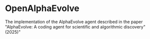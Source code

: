 # OpenAlphaEvolve

The implementation of the AlphaEvolve agent described in the paper "AlphaEvolve: A coding agent for scientific and algorithmic discovery" (2025)"